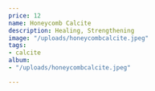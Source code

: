 ```yaml
---
price: 12
name: Honeycomb Calcite
description: Healing, Strengthening
image: "/uploads/honeycombcalcite.jpeg"
tags:
- calcite
album:
- "/uploads/honeycombcalcite.jpeg"

---
```

